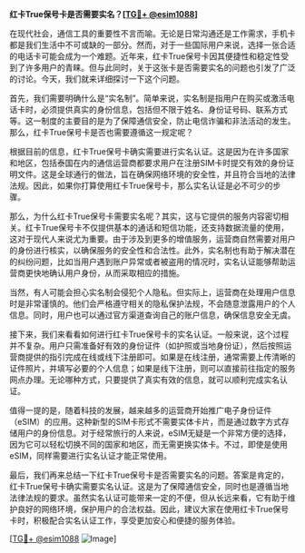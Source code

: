 **红卡True保号卡是否需要实名？[[TG💪+ @esim1088](https://t.me/s/esim1088)]**

在现代社会，通信工具的重要性不言而喻。无论是日常沟通还是工作需求，手机卡都是我们生活中不可或缺的一部分。然而，对于一些国际用户来说，选择一张合适的电话卡可能会成为一个难题。近年来，红卡True保号卡因其便捷性和稳定性受到了许多用户的青睐。但与此同时，关于这张卡是否需要实名的问题也引发了广泛的讨论。今天，我们就来详细探讨一下这个问题。

首先，我们需要明确什么是“实名制”。简单来说，实名制是指用户在购买或激活电话卡时，必须提供真实的身份信息，包括但不限于姓名、身份证号码、联系方式等。这一制度的主要目的是为了保障通信安全，防止电信诈骗和非法活动的发生。那么，红卡True保号卡是否也需要遵循这一规定呢？

根据目前的信息，红卡True保号卡确实需要进行实名认证。这是因为在许多国家和地区，包括泰国在内的通信运营商都要求用户在注册SIM卡时提交有效的身份证明文件。这是全球通行的做法，旨在确保网络环境的安全性，并且符合当地的法律法规。因此，如果你打算使用红卡True保号卡，那么实名认证是必不可少的步骤。

那么，为什么红卡True保号卡需要实名呢？其实，这与它提供的服务内容密切相关。红卡True保号卡不仅提供基本的通话和短信功能，还支持数据流量的使用，这对于现代人来说尤为重要。由于涉及到更多的增值服务，运营商自然需要对用户的身份进行核实，以确保服务的安全性和合法性。此外，实名制也有助于解决潜在的纠纷问题，比如当用户遇到账户异常或者被盗用的情况时，实名认证能够帮助运营商更快地确认用户身份，从而采取相应的措施。

当然，有人可能会担心实名制会侵犯个人隐私。但实际上，运营商在处理用户信息时是非常谨慎的。他们会严格遵守相关的隐私保护法规，不会随意泄露用户的个人信息。同时，用户也可以通过官方渠道查询自己的账户信息，确保信息安全无虞。

接下来，我们来看看如何进行红卡True保号卡的实名认证。一般来说，这个过程并不复杂。用户只需准备好有效的身份证件（如护照或当地身份证），然后按照运营商提供的指引完成在线或线下注册即可。如果是在线注册，通常需要上传清晰的证件照片，并填写必要的个人信息；如果是线下注册，则可以直接前往指定的服务网点办理。无论哪种方式，只要提供了真实有效的信息，就可以顺利完成实名认证。

值得一提的是，随着科技的发展，越来越多的运营商开始推广电子身份证件（eSIM）的应用。这种新型的SIM卡形式不需要实体卡片，而是通过数字方式存储用户的身份信息。对于经常旅行的人来说，eSIM无疑是一个非常方便的选择，因为它可以轻松切换不同的国家和地区，而无需更换实体卡。不过，即使是使用eSIM，同样需要进行实名认证才能正常使用。

最后，我们再来总结一下红卡True保号卡是否需要实名的问题。答案是肯定的，红卡True保号卡确实需要实名认证。这是为了保障通信安全，同时也是遵循当地法律法规的要求。虽然实名认证可能带来一定的不便，但从长远来看，它有助于维护良好的网络环境，保护用户的合法权益。因此，建议大家在使用红卡True保号卡时，积极配合实名认证工作，享受更加安心和便捷的服务体验。

[[TG💪+ @esim1088](https://t.me/s/esim1088) ![Image](https://i.postimg.cc/4NQfJmqS/Snipaste-2025-05-13-00-14-12.png)]